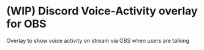 
# (WIP) Discord Voice-Activity overlay for OBS
Overlay to show voice activity on stream via OBS when users are talking
